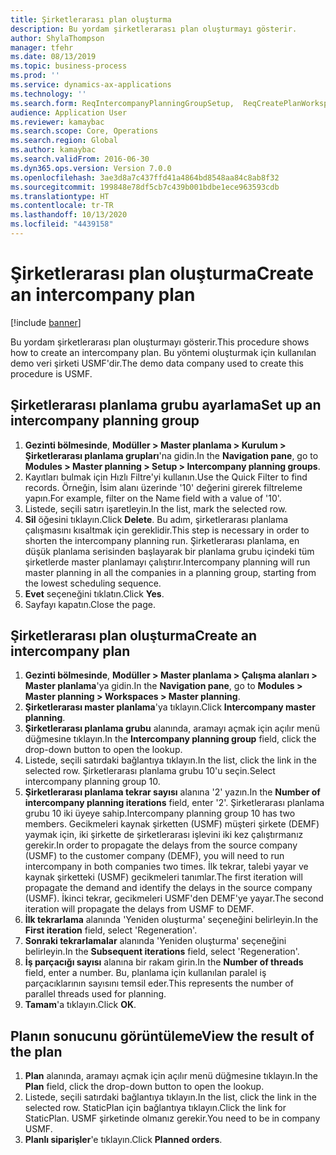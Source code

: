 ```yaml
---
title: Şirketlerarası plan oluşturma
description: Bu yordam şirketlerarası plan oluşturmayı gösterir.
author: ShylaThompson
manager: tfehr
ms.date: 08/13/2019
ms.topic: business-process
ms.prod: ''
ms.service: dynamics-ax-applications
ms.technology: ''
ms.search.form: ReqIntercompanyPlanningGroupSetup,  ReqCreatePlanWorkspace
audience: Application User
ms.reviewer: kamaybac
ms.search.scope: Core, Operations
ms.search.region: Global
ms.author: kamaybac
ms.search.validFrom: 2016-06-30
ms.dyn365.ops.version: Version 7.0.0
ms.openlocfilehash: 3ae3d8a7c437ffd41a4864bd8548aa84c8ab8f32
ms.sourcegitcommit: 199848e78df5cb7c439b001bdbe1ece963593cdb
ms.translationtype: HT
ms.contentlocale: tr-TR
ms.lasthandoff: 10/13/2020
ms.locfileid: "4439158"
---
```

# <a name="create-an-intercompany-plan"></a><span data-ttu-id="f32f6-103">Şirketlerarası plan oluşturma</span><span class="sxs-lookup"><span data-stu-id="f32f6-103">Create an intercompany plan</span></span>

[!include [banner](../../includes/banner.md)]

<span data-ttu-id="f32f6-104">Bu yordam şirketlerarası plan oluşturmayı gösterir.</span><span class="sxs-lookup"><span data-stu-id="f32f6-104">This procedure shows how to create an intercompany plan.</span></span> <span data-ttu-id="f32f6-105">Bu yöntemi oluşturmak için kullanılan demo veri şirketi USMF'dir.</span><span class="sxs-lookup"><span data-stu-id="f32f6-105">The demo data company used to create this procedure is USMF.</span></span>


## <a name="set-up-an-intercompany-planning-group"></a><span data-ttu-id="f32f6-106">Şirketlerarası planlama grubu ayarlama</span><span class="sxs-lookup"><span data-stu-id="f32f6-106">Set up an intercompany planning group</span></span> 
1. <span data-ttu-id="f32f6-107">**Gezinti bölmesinde**, **Modüller > Master planlama > Kurulum > Şirketlerarası planlama grupları**'na gidin.</span><span class="sxs-lookup"><span data-stu-id="f32f6-107">In the **Navigation pane**, go to **Modules > Master planning > Setup > Intercompany planning groups**.</span></span> 
2. <span data-ttu-id="f32f6-108">Kayıtları bulmak için Hızlı Filtre'yi kullanın.</span><span class="sxs-lookup"><span data-stu-id="f32f6-108">Use the Quick Filter to find records.</span></span> <span data-ttu-id="f32f6-109">Örneğin, İsim alanı üzerinde '10' değerini girerek filtreleme yapın.</span><span class="sxs-lookup"><span data-stu-id="f32f6-109">For example, filter on the Name field with a value of '10'.</span></span>
3. <span data-ttu-id="f32f6-110">Listede, seçili satırı işaretleyin.</span><span class="sxs-lookup"><span data-stu-id="f32f6-110">In the list, mark the selected row.</span></span>
4. <span data-ttu-id="f32f6-111">**Sil** öğesini tıklayın.</span><span class="sxs-lookup"><span data-stu-id="f32f6-111">Click **Delete**.</span></span> <span data-ttu-id="f32f6-112">Bu adım, şirketlerarası planlama çalışmasını kısaltmak için gereklidir.</span><span class="sxs-lookup"><span data-stu-id="f32f6-112">This step is necessary in order to shorten the intercompany planning run.</span></span>   <span data-ttu-id="f32f6-113">Şirketlerarası planlama, en düşük planlama serisinden başlayarak bir planlama grubu içindeki tüm şirketlerde master planlamayı çalıştırır.</span><span class="sxs-lookup"><span data-stu-id="f32f6-113">Intercompany planning will run master planning in all the companies in a planning group, starting from the lowest scheduling sequence.</span></span>  
5. <span data-ttu-id="f32f6-114">**Evet** seçeneğini tıklatın.</span><span class="sxs-lookup"><span data-stu-id="f32f6-114">Click **Yes**.</span></span>
6. <span data-ttu-id="f32f6-115">Sayfayı kapatın.</span><span class="sxs-lookup"><span data-stu-id="f32f6-115">Close the page.</span></span>

## <a name="create-an-intercompany-plan"></a><span data-ttu-id="f32f6-116">Şirketlerarası plan oluşturma</span><span class="sxs-lookup"><span data-stu-id="f32f6-116">Create an intercompany plan</span></span>
1. <span data-ttu-id="f32f6-117">**Gezinti bölmesinde**, **Modüller > Master planlama > Çalışma alanları > Master planlama**'ya gidin.</span><span class="sxs-lookup"><span data-stu-id="f32f6-117">In the **Navigation pane**, go to **Modules > Master planning > Workspaces > Master planning**.</span></span>
2. <span data-ttu-id="f32f6-118">**Şirketlerarası master planlama**'ya tıklayın.</span><span class="sxs-lookup"><span data-stu-id="f32f6-118">Click **Intercompany master planning**.</span></span>  
3. <span data-ttu-id="f32f6-119">**Şirketlerarası planlama grubu** alanında, aramayı açmak için açılır menü düğmesine tıklayın.</span><span class="sxs-lookup"><span data-stu-id="f32f6-119">In the **Intercompany planning group** field, click the drop-down button to open the lookup.</span></span>
4. <span data-ttu-id="f32f6-120">Listede, seçili satırdaki bağlantıya tıklayın.</span><span class="sxs-lookup"><span data-stu-id="f32f6-120">In the list, click the link in the selected row.</span></span> <span data-ttu-id="f32f6-121">Şirketlerarası planlama grubu 10'u seçin.</span><span class="sxs-lookup"><span data-stu-id="f32f6-121">Select intercompany planning group 10.</span></span>  
5. <span data-ttu-id="f32f6-122">**Şirketlerarası planlama tekrar sayısı** alanına '2' yazın.</span><span class="sxs-lookup"><span data-stu-id="f32f6-122">In the **Number of intercompany planning iterations** field, enter '2'.</span></span> <span data-ttu-id="f32f6-123">Şirketlerarası planlama grubu 10 iki üyeye sahip.</span><span class="sxs-lookup"><span data-stu-id="f32f6-123">Intercompany planning group 10 has two members.</span></span> <span data-ttu-id="f32f6-124">Gecikmeleri kaynak şirketten (USMF) müşteri şirkete (DEMF) yaymak için, iki şirkette de şirketlerarası işlevini iki kez çalıştırmanız gerekir.</span><span class="sxs-lookup"><span data-stu-id="f32f6-124">In order to propagate the delays from the source company (USMF) to the customer company (DEMF), you will need to run intercompany in both companies two times.</span></span> <span data-ttu-id="f32f6-125">İlk tekrar, talebi yayar ve kaynak şirketteki (USMF) gecikmeleri tanımlar.</span><span class="sxs-lookup"><span data-stu-id="f32f6-125">The first iteration will propagate the demand and identify the delays in the source company (USMF).</span></span> <span data-ttu-id="f32f6-126">İkinci tekrar, gecikmeleri USMF'den DEMF'ye yayar.</span><span class="sxs-lookup"><span data-stu-id="f32f6-126">The second iteration will propagate the delays from USMF to DEMF.</span></span>  
6. <span data-ttu-id="f32f6-127">**İlk tekrarlama** alanında 'Yeniden oluşturma' seçeneğini belirleyin.</span><span class="sxs-lookup"><span data-stu-id="f32f6-127">In the **First iteration** field, select 'Regeneration'.</span></span>
7. <span data-ttu-id="f32f6-128">**Sonraki tekrarlamalar** alanında 'Yeniden oluşturma' seçeneğini belirleyin.</span><span class="sxs-lookup"><span data-stu-id="f32f6-128">In the **Subsequent iterations** field, select 'Regeneration'.</span></span>
8. <span data-ttu-id="f32f6-129">**İş parçacığı sayısı** alanına bir rakam girin.</span><span class="sxs-lookup"><span data-stu-id="f32f6-129">In the **Number of threads** field, enter a number.</span></span> <span data-ttu-id="f32f6-130">Bu, planlama için kullanılan paralel iş parçacıklarının sayısını temsil eder.</span><span class="sxs-lookup"><span data-stu-id="f32f6-130">This represents the number of parallel threads used for planning.</span></span>  
9. <span data-ttu-id="f32f6-131">**Tamam**'a tıklayın.</span><span class="sxs-lookup"><span data-stu-id="f32f6-131">Click **OK**.</span></span>

## <a name="view-the-result-of-the-plan"></a><span data-ttu-id="f32f6-132">Planın sonucunu görüntüleme</span><span class="sxs-lookup"><span data-stu-id="f32f6-132">View the result of the plan</span></span>
1. <span data-ttu-id="f32f6-133">**Plan** alanında, aramayı açmak için açılır menü düğmesine tıklayın.</span><span class="sxs-lookup"><span data-stu-id="f32f6-133">In the **Plan** field, click the drop-down button to open the lookup.</span></span>
2. <span data-ttu-id="f32f6-134">Listede, seçili satırdaki bağlantıya tıklayın.</span><span class="sxs-lookup"><span data-stu-id="f32f6-134">In the list, click the link in the selected row.</span></span> <span data-ttu-id="f32f6-135">StaticPlan için bağlantıya tıklayın.</span><span class="sxs-lookup"><span data-stu-id="f32f6-135">Click the link for StaticPlan.</span></span> <span data-ttu-id="f32f6-136">USMF şirketinde olmanız gerekir.</span><span class="sxs-lookup"><span data-stu-id="f32f6-136">You need to be in company USMF.</span></span>  
3. <span data-ttu-id="f32f6-137">**Planlı siparişler**'e tıklayın.</span><span class="sxs-lookup"><span data-stu-id="f32f6-137">Click **Planned orders**.</span></span>

